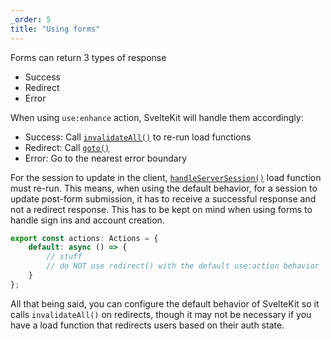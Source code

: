 ```yaml
---
_order: 5
title: "Using forms"
---
```


Forms can return 3 types of response

- Success
- Redirect
- Error

When using `use:enhance` action, SvelteKit will handle them accordingly:

- Success: Call [`invalidateAll()`](https://kit.svelte.dev/docs/modules#$app-navigation-invalidateall) to re-run load functions
- Redirect: Call [`goto()`](https://kit.svelte.dev/docs/modules#$app-navigation-goto)
- Error: Go to the nearest error boundary

For the session to update in the client, [`handleServerSession()`](/sveltekit/api-reference/server-api#handleserversession) load function must re-run. This means, when using the default behavior, for a session to update post-form submission, it has to receive a successful response and not a redirect response. This has to be kept on mind when using forms to handle sign ins and account creation.

```ts
export const actions: Actions = {
	default: async () => {
		// stuff
		// do NOT use redirect() with the default use:action behavior
	}
};
```

All that being said, you can configure the default behavior of SvelteKit so it calls `invalidateAll()` on redirects, though it may not be necessary if you have a load function that redirects users based on their auth state.
